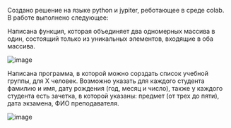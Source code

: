 Создано решение на языке python и jypiter, реботающее в среде colab.
В работе выполнено следующее:

Написана функция, которая объединяет два одномерных массива в один, состоящий только из уникальных элементов, входящие в оба массива.

![image](https://github.com/V0vochka/UPIIS/assets/70959108/475edf52-15e5-48be-8027-b67f602571ec)

Написана программа, в которой можно сорздать список учебной группы, для Х человек. Возможно указать для каждого студента фамилию и имя, дату рождения (год, месяц и число), также у каждого студента есть зачетка, в которой указаны: предмет (от трех до пяти), дата экзамена, ФИО преподавателя. 

![image](https://github.com/V0vochka/UPIIS/assets/70959108/6d35a425-7272-404e-bd56-233e9bfcf90c)
